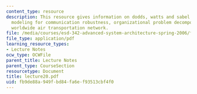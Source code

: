 ```yaml
---
content_type: resource
description: This resource gives information on dodds, watts and sabel organizational
  modeling for communication robustness, organizational problem decomposition, and
  worldwide air transportation network.
file: /media/courses/esd-342-advanced-system-architecture-spring-2006/fb9de88a949fbd84fa6ef93513cbf4f0_lecture20.pdf
file_type: application/pdf
learning_resource_types:
- Lecture Notes
ocw_type: OCWFile
parent_title: Lecture Notes
parent_type: CourseSection
resourcetype: Document
title: lecture20.pdf
uid: fb9de88a-949f-bd84-fa6e-f93513cbf4f0
---
```


